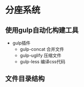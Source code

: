 # 分座系统
## 使用gulp自动化构建工具
- gulp插件
  + gulp-concat 合并文件
  + gulp-uglify 压缩文件
  + gulp-less 编译css代码
## 文件目录结构

